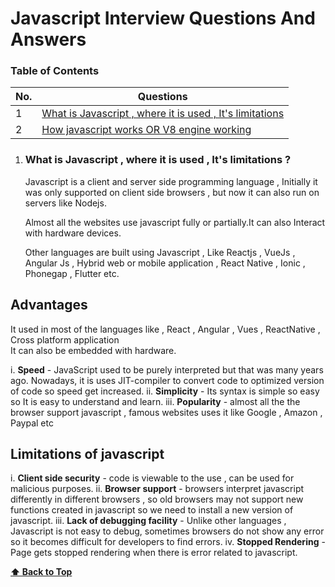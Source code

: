 <!-- @format -->

# Javascript Interview Questions And Answers

### Table of Contents

| No. | Questions                                                                                                              |
| --- | ---------------------------------------------------------------------------------------------------------------------- |
| 1   | [What is Javascript , where it is used , It's limitations ](#What-is-Javascript-,-where-it-is-used-,-It's-limitations) |
| 2   | [How javascript works OR V8 engine working ](#How-javascript-works-OR-V8-engine-working)                               |

1. ### What is Javascript , where it is used , It's limitations ?

   Javascript is a client and server side programming language , Initially it was only supported on client side browsers , but now it can also run on servers like Nodejs.

   Almost all the websites use javascript fully or partially.It can also Interact with hardware devices.

   Other languages are built using Javascript , Like Reactjs , VueJs , Angular Js , Hybrid web or mobile application , React Native , Ionic , Phonegap , Flutter etc.

## Advantages

It used in most of the languages like , React , Angular , Vues , ReactNative , Cross platform application  
 It can also be embedded with hardware.

i. **Speed** - JavaScript used to be purely interpreted but that was many years ago. Nowadays, it is uses JIT-compiler to convert code to optimized version of code so speed get increased.
ii. **Simplicity** - Its syntax is simple so easy so It is easy to understand and learn.
iii. **Popularity** - almost all the the browser support javascript , famous websites uses it like Google , Amazon , Paypal etc

## Limitations of javascript

i. **Client side security** - code is viewable to the use , can be used for malicious purposes.
ii. **Browser support** - browsers interpret javascript differently in different browsers , so old browsers may not support new functions created in javascript so we need to install a new version of javascript.
iii. **Lack of debugging facility** - Unlike other languages , Javascript is not easy to debug, sometimes browsers do not show any error so it becomes difficult for developers to find errors.
iv. **Stopped Rendering** - Page gets stopped rendering when there is error related to javascript.

**[⬆ Back to Top](#table-of-contents)**
